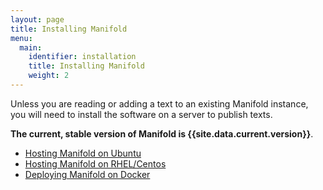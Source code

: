 ```yaml
---
layout: page
title: Installing Manifold
menu:
  main:
    identifier: installation
    title: Installing Manifold
    weight: 2
---
```


Unless you are reading or adding a text to an existing Manifold instance, you will need to install the software on a server to publish texts.

**The current, stable version of Manifold is {{site.data.current.version}}**.

* [Hosting Manifold on Ubuntu](/docs/installing/ubuntu/index.html)
* [Hosting Manifold on RHEL/Centos](/docs/installing/centos/index.html)
* [Deploying Manifold on Docker](/docs/installing/docker/index.html)
